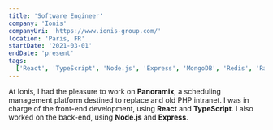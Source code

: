 ```yaml
---
title: 'Software Engineer'
company: 'Ionis'
companyUri: 'https://www.ionis-group.com/'
location: 'Paris, FR'
startDate: '2021-03-01'
endDate: 'present'
tags:
  ['React', 'TypeScript', 'Node.js', 'Express', 'MongoDB', 'Redis', 'RabbitMQ']
---
```


At Ionis, I had the pleasure to work on **Panoramix**, a scheduling management platform destined to replace and old PHP intranet. I was in charge of the front-end development, using **React** and **TypeScript**. I also worked on the back-end, using **Node.js** and **Express**.
